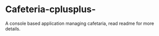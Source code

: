 # Cafeteria-cplusplus-
A console based application managing cafetaria, read readme for more details.
